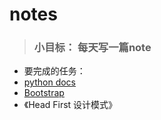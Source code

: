 # notes

> ### 小目标： 每天写一篇note

- 要完成的任务：
 - [python docs](https://docs.python.org/3.4)
 - [Bootstrap](http://v3.bootcss.com/getting-started/)
 - 《Head First 设计模式》

